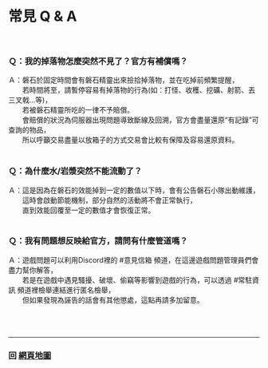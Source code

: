# 常見 Q & A

<br>

### Ｑ：我的掉落物怎麼突然不見了？官方有補償嗎？  
Ａ：磐石於固定時間會有磐石精靈出來撿拾掉落物，並在吃掉前頻繁提醒，<br>
　　若時間將至，請暫停容易有掉落物的行為(如：打怪、收穫、挖礦、射箭、丟三叉戟…等)，<br>
　　若被磐石精靈所吃的一律不予賠償。<br>
　　會賠償的狀況為伺服器出現問題導致斷線及回溯，官方會盡量還原“有記錄”可查詢的物品，<br>
　　所以呼籲交易盡量以放箱子的方式交易會比較有保障及容易還原資料。
<br>
<br>
### Ｑ：為什麼水/岩漿突然不能流動了？
Ａ：這是因為在磐石的效能掉到一定的數值以下時，會有公告磐石小隊出動維護，<br>
　　這時會啟動節能機制，部分自然的活動將不會正常執行，<br>
　　直到效能回覆至一定的數值才會恢復正常。
<br>
<br>
### Ｑ：我有問題想反映給官方，請問有什麼管道嗎？
Ａ：遊戲問題可以利用Discord裡的 #意見信箱 頻道，在這邊遊戲問題管理員們會盡力幫你解答，<br>
　　若是在遊戲中遇見騷擾、破壞、偷竊等影響到遊戲的行為，可以透過 #常駐資訊 頻道裡檢舉連結進行匿名檢舉，<br>
　　但如果發現為誣告的話會有其他懲處，這點再請多加留意。
<br>
<br>
<br>
<br>

------

### 回 [網頁地圖](https://rock-mc.github.io/sitemap/)  
